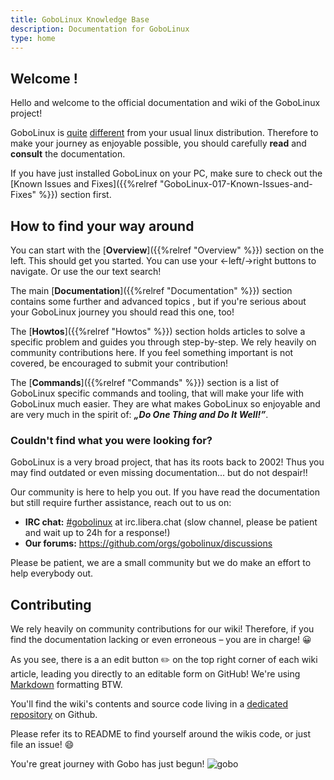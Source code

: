 ```yaml
---
title: GoboLinux Knowledge Base
description: Documentation for GoboLinux
type: home
---
```


## Welcome !

Hello and welcome to the official documentation and wiki of the GoboLinux
project!

GoboLinux is [quite](https://gobolinux.org/k5.html)
[different](https://gobolinux.org/at_a_glance.html) from your usual linux
distribution. Therefore to make your journey as enjoyable possible, you should
carefully **read** and **consult** the documentation.

If you have just installed GoboLinux on your PC, make sure to check out the
[Known Issues and Fixes]({{%relref "GoboLinux-017-Known-Issues-and-Fixes" %}})
section first.

## How to find your way around

You can start with the [**Overview**]({{%relref "Overview" %}}) section on the
left. This should get you started. You can use your ←left/→right buttons to
navigate. Or use the our text search!

The main [**Documentation**]({{%relref "Documentation" %}}) section contains some
further and advanced topics , but if you're serious about your GoboLinux journey
you should read this one, too!

The [**Howtos**]({{%relref "Howtos" %}}) section holds articles to solve a specific
problem and guides you through step-by-step. We rely heavily on community
contributions here. If you feel something important is not covered, be
encouraged to submit your contribution!

The [**Commands**]({{%relref "Commands" %}}) section is a list of GoboLinux
specific commands and tooling, that will make your life with GoboLinux much
easier. They are what makes GoboLinux so enjoyable and are very much in the
spirit of: **_„Do One Thing and Do It Well!”_**.

### Couldn't find what you were looking for?

GoboLinux is a very broad project, that has its roots back to 2002!
Thus you may find outdated or even missing documentation... but do not
despair!!

Our community is here to help you out. If you have read the documentation but
still require further assistance, reach out to us on:

-   **IRC chat:** [#gobolinux](irc://irc.libera.chat/gobolinux) at
    irc.libera.chat (slow channel, please be patient and wait up to 24h for a response!)
-   **Our forums:** https://github.com/orgs/gobolinux/discussions

Please be patient, we are a small community but we do make an effort to help
everybody out.

## Contributing

We rely heavily on community contributions for our wiki! Therefore, if you find
the documentation lacking or even erroneous – you are in charge! 😀

As you see, there is a an edit button ✏️ on the top right corner of each wiki article, leading you directly to an editable form on GitHub! We're using [Markdown](https://mcshelby.github.io/hugo-theme-relearn/cont/markdown/index.html) formatting BTW.

You'll find the wiki's contents and source code living in a
[dedicated repository](https://github.com/gobolinux/Documentation) on Github.

Please refer its to README to find yourself around the wikis code, or just file an issue! 😄

You're great journey with Gobo has just begun! ![gobo](../images/goboicon.png)
